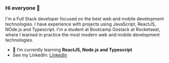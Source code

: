 ### Hi everyone 👋
I'm a Full Stack developer focused on the best web and mobile development technologies. I have experience with projects using JavaScript, ReactJS, NOde.js and Typescript. I'm a student at Bootcamp Gostack at Rocketseat, where I learned in practice the most modern web and mobile development technologies.

- 🌱 I’m currently learning **ReactJS, Node.js and Typescript**
- See my LinkedIn: [LinkedIn](https://www.linkedin.com/in/antoniosilva-developer)
